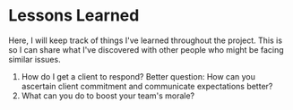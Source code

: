 # Lessons Learned

Here, I will keep track of things I've learned throughout the project. This is so I can share what I've discovered with other people who might be facing similar issues.

  1. How do I get a client to respond? Better question: How can you ascertain client commitment and communicate expectations better?
  2. What can you do to boost your team's morale?
